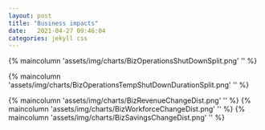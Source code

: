 ```yaml
---
layout: post
title: "Business impacts"
date:   2021-04-27 09:46:04
categories: jekyll css
---
```



{% maincolumn 'assets/img/charts/BizOperationsShutDownSplit.png' '' %}


{% maincolumn 'assets/img/charts/BizOperationsTempShutDownDurationSplit.png' '' %}

{% maincolumn 'assets/img/charts/BizRevenueChangeDist.png' '' %}
{% maincolumn 'assets/img/charts/BizWorkforceChangeDist.png' '' %}
{% maincolumn 'assets/img/charts/BizSavingsChangeDist.png' '' %}

